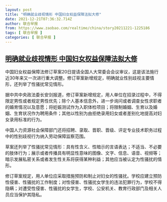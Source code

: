 ```yaml
---
layout: post
title: "明确就业歧视情形 中国妇女权益保障法拟大修"
date: 2021-12-21T07:36:32.714Z
author: 联合早报
from: https://www.zaobao.com/realtime/china/story20211221-1225186
tags: [ 联合早报 ]
categories: [ 联合早报 ]
---
```

<!--1640089980000-->
[明确就业歧视情形 中国妇女权益保障法拟大修](https://www.zaobao.com/realtime/china/story20211221-1225186)
------

<div>
<p>中国妇女权益保障法修订草案20日提请全国人大常委会会议审议，这是该法施行近30年来又一次进行重大调整。修订草案新增规定，明确就业性别歧视主要情形，还列举了性骚扰常见情形。</p><p>据中共中央政法委长安剑报道，修订草案新增规定，用人单位在招录过程中，不得限定男性或者规定男性优先；除个人基本信息外，进一步询问或者调查女性求职者的婚育情况以及意愿；将妊娠测试作为入职体检项目；将限制婚姻、生育以及婚姻、生育状况作为聘用条件；其他以性别为由拒绝录用妇女或者差别化地提高对妇女录用标准的行为。</p><p>中国人力资源社会保障部门还将招聘、录取、晋职、晋级、评定专业技术职务过程中的性别歧视行为纳入劳动保障监察范围。</p><section id="imu"><div id="dfp-ad-imu1">        </div></section><p>草案还列举了性骚扰常见情形：具有性含义、性暗示的言语表达；不适当、不必要的肢体行为；展示或者传播具有明显性意味的图像、文字、信息、语音、视频等；暗示发展私密关系或者发生性关系将获得某种利益；其他应当被认定为性骚扰的情形。</p><p>修订草案规定，用人单位应采取措施预防和制止对妇女的性骚扰。学校应建立预防性侵害、性骚扰的工作制度；对性侵害、性骚扰女学生的违法犯罪行为，学校不得隐瞒；对遭受性侵害、性骚扰的女学生，学校、公安机关、教育行政部门及相关人员应当保护其隐私。</p>      <div class="cx_paywall_placeholder" id="sph_cdp_40"></div>
</div>
